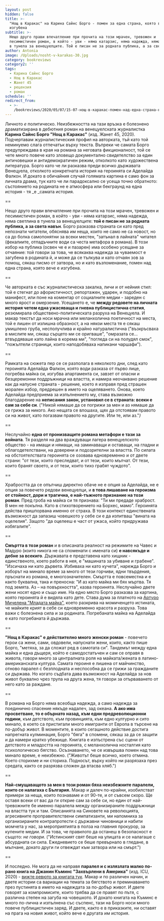 ```yaml
---
layout: post
hidden: false
title: >-
  "Нощ в Каракас" на Карина Сайнс Борго - помен за една страна, която вече е
  изгубена
subtitle: >-
  Нещо друго прави впечатление при прочита на този мрачен, тревожен и
  песимистичен роман, в който - уви - няма катарзис, няма надежда, няма светлина
  в тунела за венецуелците. Той е писан не за родната публика, а за света навън
author: Antonia
image: /Uploads/nosht-v-karakas-30.jpg
category: bookreviews
category2: ''
tags:
  - Карина Сайнс Борго
  - Нощ в Каракас
  - Жанет 45
  - рецензия
  - роман
schedule: ''
redirect_from:
  - >-
    /bookreviews/2020/05/07/15-07-нощ-в-каракас-помен-над-една-страна-която-вече-е-изгубена
---
```

Личното _е_ политическо. Неизбежността на тази връзка е болезнено драматизирана в дебютния роман на венецуелската журналистка **Карина Сайнс Борго "Нощ в Каракас"** (изд. Жанет 45, 2020). Подчертавам журналистическия профил на авторката, тъй като той неминуемо слага отпечатък върху текста. Въпреки че самата Борго предупреждава в края на романа за неговата фикционалност, той се чете много повече като зловещо документално свидетелство за един античовешки и антидемократичен режим, отколкото като художествена литература. Борго като че ли разказва преди всичко държавата Венецуела, отколкото конкретната история на героинята си Аделайда Фалкон. И докато в обичайния случай голямата картина е само фон за личната драма, тук като че ли парадоксално се усеща точно обратното: състоянието на родината не е атмосфера или бекграунд на една история - тя _е _самата история.

\==

Нещо друго прави впечатление при прочита на този мрачен, тревожен и песимистичен роман, в който - уви - няма катарзис, няма надежда, няма светлина в тунела за венецуелците: **той е писан не за родната публика, а за света навън**. Борго разказва страната си като пред непознати читатели, обяснява им неща, които не само не са новост, но са до болка самопонятни за всеки местен, "затънал в лайната" читател (фекалиите, отпадъчните води са честа метафора в романа). В този избор на публика (освен че е и пазарен) има особено усещане за отчаяние: той говори за това, че всякаква надежда за чуваемост е загубена в родината й, и може да се тълкува и като отчаян зов за помощ, сякаш писмо от затвора, но и като възпоменание, помен над една страна, която вече е изгубена. 

\==

Че авторката е със журналистическа закалка, личи и от нейния стил: той е стегнат до афористичност, репортажен, ударен, и подобно на манифест, или поне на коментар от социалните медии - зареден с много ярост и омерзение. Усещането е, че **между редовете на личната история четем една ужасяваща и гневна публицистична статия**, резюмирала обществено-политическата разруха на Венецуела. И макар текстът да носи мрачна или меланхолична поетичност на места, той е лишен от излишна образност, а на някои места тя е сякаш умишлено груба, несполучлива и крайно натуралистична ("възкръсваха в мислите ми, сякаш сърцето ми се оригваше", "омразата се... втвърдяваше като лайна в корема ми", "погледа си на полудял смок", "пожълтели страници, които наподобяваха напикани чаршафи").

\==

Рамката на сюжета пер се се разполага в няколкото дни, след като героинята Аделайда Фалкон, която води разказа от първо лице, погребва майка си, изгубва апартамента си, завзет от опасни и безцеремонни поддръжници на властта, и намира неочаквано решение как да напусне страната - решение, което я изправя пред страшен морален избор, предрешен в името на оцеляването. Онова, което Аделайда предприема за изпълнението му, става възможно благодарение на **неписания закон, установил се в страната: всеки е сам за себе си**. ("Никой нямаше да се погрижи за мен и аз нямаше да се грижа за никого. Ако нещата се влошаха, щях да отстоявам правото си на живот, като погазвам правото на другите. Или те, или аз."_)_

\==

Неслучайно **една от пронизващите романа метафори е тази за войната**. Тя разделя на два враждуващи лагера венецуелското общество - на имащи и нямащи, на заминаващи и оставащи, на гладни и облагодетелствани, на доверени и подозрителни за властта. По силата на обстоятелствата героинята се озовава едновременно и от двете страни: "от тези, които преследват, и от тези, които мълчат. От тези, които бранят своето, и от тези, които тихо грабят чуждото". 

\==

Храбростта да се опълчиш директно обаче не е опция за Аделайда, не е опция за повечето редови венецуелци, и **в това лишаване на героизма от стойност, дори и трагична, е най-тъжното признание на този роман**. Пред гроба на майка си тя признава: "Ти ми предаде храброст. В мен не покълна. Като в стихотворението на Борхес, мамо". Героинята действа пришпорвана именно от страха. В този контекст единствената възможност да запазиш човешкото у себе си е да изпитваш "вината на оцелелия". Защото "да оцелееш е част от ужаса, който придружава избягалите". 

\==

**Смъртта в този роман** и в описаната реалност на режимите на Чавес и Мадуро (които никога не са споменати с имената си) **е навсякъде и дебне за всекиго**. Държавата е представена като хищник - единственото, което работи в нея, е "машината за убиване и грабене". "Изсичаха ни като дървета. Избиваха ни като кучета", нарежда Борго и изборът на минало време за много от тези горчиви, ядни твърдения, пръснати из романа, е многозначителен. Смъртта е повсеместна и е както буквална, така и преносна: "И аз като майка ми бях мъртва. Тя под земята. Аз – на повърхността", казва героинята. Неслучайно двете жени носят едно и също име. На едно място Борго разказва за картина, която героинята й е видяла като дете. Става дума за платното на [Артуро Мичелена "Младата майка"](https://commons.wikimedia.org/wiki/File:La_Joven_Madre_1889_by_Arturo_Michelena.jpg), което разкрива на момиченцето истината, че майките крият в себе си едновременно красота и разруха. Това важи с болезнена сила и за родината. Погребаната майка на Аделайда е като погребаната й държава. 

\==

**"Нощ в Каракас" е действително много женски роман** - повечето герои са жени, сами, овдовели, напуснати жени, които, както пише Борго, "метяха, за да сложат ред в самотата си". Тандемът между една майка и една дъщеря, който е самодостатъчен и сам се оправя в живота, говори много за централната роля на майката/жената в латино-американската култура. Самата героиня е лишена от майчинство, отново паралел с безплодната и неспособна да се грижи за гражданите си държава. Но когато съдбата дава възможност на Аделайда за нов живот буквално чрез трупа на друга жена, тя говори за отърваването от него като за раждане. 

\==

В романа на Борго няма всеобща надежда, а само надежда за поединично спасение някъде надалеч, зад океана. **А ако има просветване, то е обърнато назад, към едни предреволюционни години**, към детството, към провинцията, към едно културно и сито минало, в което са пристигали много имигранти от Европа в търсене на по-добър живот. В моментите, в които сегашното действие достига напрегната кулминация, Борго "бяга" в спомени, сякаш за да се защити и да намери кратко убежище. Книгата е изпъстрена със сцени от детството и младостта на героинята, с меланхолична носталгия като психологическо бягство. Осъзнаването, че се извършва помен над това минало време, е неизбежно. ("Животът беше всичко, което отмина. Което сторихме и ни сториха. Подносът, върху който ни разрязаха през средата, както се разрязва сложен да втасва хляб.")

\==

**Най-смущаващото за мен в този роман бяха неизбежните паралели, които се налагаха с България.** Макар и далеч по-крайни, изобилстват примери за неща, които познаваме и от 90-те, и от съвсем скоро. Ще оставя всеки от вас да ги открие сам за себе си, но един от най-тревожните бе именно паралела между организираните поддръжници на властта тук и там. Описанията на Синовете на революцията, агресивните проправителствени симпатизанти, ми напомниха за организираните контрапротести с държавни чиновници и набити момчета у нас, за мероприятията в полза на главния прокурор, за купените медии. И за това, че правилото да останеш в безопасност е същото: _не говори_. ("Истинският свят беше на улицата и се налагаше с абсурдната си сила. Ежедневието се беше превърнало в гледане, в мълчане, докато други ги отвеждат към затвора или на смърт.")

\==

И последно. Не мога да не направя **паралел и с излязлата малко по-рано книга на Джанин Къминс "Захвърлени в Америка"** (изд. ICU, 2020) - [вижте ревюто за книгата тук](https://literaturnirazgovori.com/bookreviews/2020/05/08/11-44-%D0%B8%D0%B7%D1%85%D0%B2%D1%8A%D1%80%D0%BB%D0%B5%D0%BD%D0%B8-%D0%B2-%D0%B0%D0%BC%D0%B5%D1%80%D0%B8%D0%BA%D0%B0-%D1%81%D1%80%D0%B5%D1%89%D1%83-%D0%BE%D0%B1%D0%B2%D0%B8%D0%BD%D0%B5%D0%BD%D0%B8%D1%8F%D1%82%D0%B0-%D1%87%D0%B5-%D0%B5-%D0%BA%D0%B0%D1%84%D1%8F%D0%B2-%D1%80%D0%BE%D0%BC%D0%B0%D0%BD-%D0%B7%D0%B0-%D0%B1%D0%B5%D0%BB%D0%B8-%D1%87%D0%B8%D1%82%D0%B0%D1%82%D0%B5%D0%BB%D0%B8.html). Макар и по различен начин, и двете истории са вариации на темата за бягството и преминаването през пустинята в името на надеждата за по-добър живот. И двете говорят за компромисите, които трябва да се правят по пътя, с различна степен на загуба на човешкото. И докато книгата на Къминс е много по-лична и изпълнена със съспенс, тази на Борго носи много повече публицистичен заряд. И двете, както е в приказките, ни оставят на прага на новия живот, който вече е другата им история.
